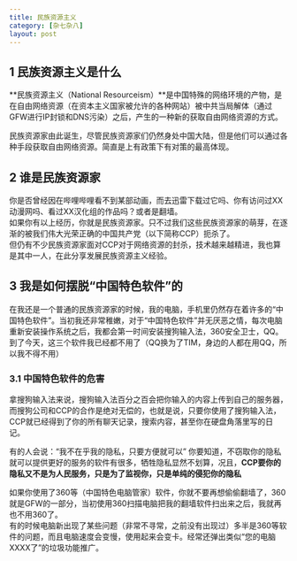```yaml
---
title: 民族资源主义
category: [杂七杂八]
layout: post
---
```


## 1 民族资源主义是什么
**民族资源主义（National Resourceism）**是中国特殊的网络环境的产物，是在自由网络资源（在资本主义国家被允许的各种网站）被中共当局解体（通过GFW进行IP封锁和DNS污染）之后，产生的一种新的获取自由网络资源的方式。

民族资源家由此诞生，尽管民族资源家们仍然身处中国大陆，但是他们可以通过各种手段获取自由网络资源。简直是上有政策下有对策的最高体现。

## 2 谁是民族资源家
你是否曾经因在哔哩哔哩看不到某部动画，而去迅雷下载过它吗、你有访问过XX动漫网吗、看过XX汉化组的作品吗？或者是翻墙。  
如果你有以上经历，你就是民族资源家。只不过我们这些民族资源家的萌芽，在逐渐的被我们伟大光荣正确的中国共产党（以下简称CCP）扼杀了。  
但仍有不少民族资源家面对CCP对于网络资源的封杀，技术越来越精进，我也算是其中一人，在此分享发展民族资源主义经验。

## 3 我是如何摆脱“中国特色软件”的
在我还是一个普通的民族资源家的时候，我的电脑，手机里仍然存在着许多的“中国特色软件”。当初我还非常稚嫩，对于“中国特色软件”并无厌恶之情，每次电脑重新安装操作系统之后，我都会第一时间安装搜狗输入法，360安全卫士，QQ。到了今天，这三个软件我已经都不用了（QQ换为了TIM，身边的人都在用QQ，所以我不得不用）

### 3.1 中国特色软件的危害 
拿搜狗输入法来说，搜狗输入法百分之百会把你输入的内容上传到自己的服务器，而搜狗公司和CCP的合作是绝对无偿的，也就是说，只要你使用了搜狗输入法，CCP就已经得到了你的所有聊天记录，搜索内容，甚至你在硬盘角落里写的日记。

有的人会说：“我不在乎我的隐私，只要方便就可以”
你要知道，不窃取你的隐私就可以提供更好的服务的软件有很多，牺牲隐私显然不划算，况且，**CCP要你的隐私又不是为人民服务，只是为了监视你，只是单纯的侵犯你的隐私**

如果你使用了360等（中国特色电脑管家）软件，你就不要再想偷偷翻墙了，360就是GFW的一部分，当初使用360扫描电脑把我的翻墙软件扫出来之后，我就再也不用360了。  
有的时候电脑新出现了某些问题（非常不寻常，之前没有出现过）多半是360等软件的问题，而且电脑速度会变慢，使用起来会变卡。经常还弹出类似“您的电脑XXXX了”的垃圾功能推广。
